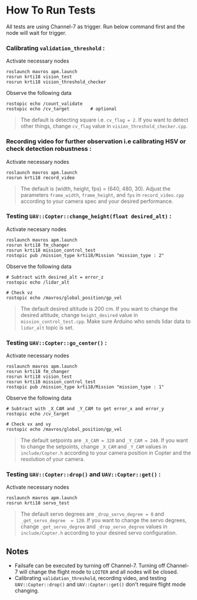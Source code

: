 # How To Run Tests

All tests are using Channel-7 as trigger. Run below command first and the node will wait for trigger.

### Calibrating `validation_threshold` :
Activate necessary nodes
```shell
roslaunch mavros apm.launch
rosrun krti18 vision_test
rosrun krti18 vision_threshold_checker
```
Observe the following data
```shell
rostopic echo /count_validate
rostopic echo /cv_target		# optional
```
> The default is detecting square i.e. `cv_flag = 2`. If you want to detect other things, change `cv_flag` value in `vision_threshold_checker.cpp`.

### Recording video for further observation i.e calibrating HSV or check detection robustness :
Activate necessary nodes
```shell
roslaunch mavros apm.launch
rosrun krti18 record_video
```
> The default is (width, height, fps) = (640, 480, 30). Adjust the parameters `frame_width`, `frame_height`, and `fps` in `record_video.cpp` according to your camera spec and your desired performance.

### Testing `UAV::Copter::change_height(float desired_alt)` :
Activate necesary nodes
```shell
roslaunch mavros apm.launch
rosrun krti18 fm_changer
rosrun krti18 mission_control_test
rostopic pub /mission_type krti18/Mission "mission_type : 2"
```
Observe the following data
```shell
# Subtract with desired_alt = error_z
rostopic echo /lidar_alt

# Check vz
rostopic echo /mavros/global_position/gp_vel
```
> The default desired altitude is 200 cm. If you  want to change the desired altitude, change `height_desired` value in `mission_control_test.cpp`.
> Make sure Arduino who sends lidar data to `lidar_alt` topic is set.

### Testing `UAV::Copter::go_center()` :
Activate necessary nodes
```shell
roslaunch mavros apm.launch
rosrun krti18 fm_changer
rosrun krti18 vision_test
rosrun krti18 mission_control_test
rostopic pub /mission_type krti18/Mission "mission_type : 1"
```
Observe the following data
```shell
# Subtract with _X_CAM and _Y_CAM to get error_x and error_y
rostopic echo /cv_target

# Check vx and vy
rostopic echo /mavros/global_position/gp_vel
```
> The default setpoints are `_X_CAM = 320` and `_Y_CAM = 240`. If you want to change the setpoints, change `_X_CAM` and `_Y_CAM` values in `include/Copter.h` according to your camera position in Copter and the resolution of your camera.

### Testing `UAV::Copter::drop()` and `UAV::Copter::get()` :
Activate necessary nodes
```shell
roslaunch mavros apm.launch
rosrun krti18 servo_test
```
> The default servo degrees are `_drop_servo_degree = 0` and `_get_servo_degree  = 120`. If you want to change the servo degrees, change `_get_servo_degree` and `_drop_servo_degree` values in `include/Copter.h` according to your desired servo configuration.

## Notes
- Failsafe can be executed by turning off Channel-7. Turning off Channel-7 will change the flight mode to `LOITER` and all nodes will be closed.
- Calibrating `validation_threshold`, recording video, and testing `UAV::Copter::drop()` and `UAV::Copter::get()` don't require flight mode changing.